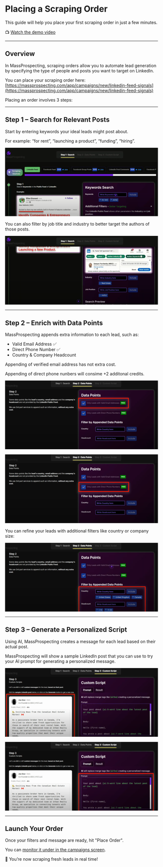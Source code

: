 # Placing a Scraping Order

This guide will help you place your first scraping order in just a few minutes.

📺 [Watch the demo video](https://youtu.be/UzBZdIxyHB0)

---

## Overview

In MassProspecting, scraping orders allow you to automate lead generation by specifying the type of people and posts you want to target on LinkedIn.

You can place your scraping order here:
[https://massprospecting.com/app/campaigns/new/linkedin-feed-signals](https://massprospecting.com/app/campaigns/new/linkedin-feed-signals)

Placing an order involves 3 steps:

---

## Step 1 – Search for Relevant Posts

Start by entering keywords your ideal leads might post about.

For example: “for rent”, “launching a product”, “funding”, “hiring”.

![Step 1 Keywords Search](../assets/linkedin-feed-signals-02.png)

You can also filter by job title and industry to better target the authors of those posts.

![Step 1 Filters by Job and Industry](../assets/linkedin-feed-signals-03.png)

---

## Step 2 – Enrich with Data Points

MassProspecting appends extra information to each lead, such as:

- Valid Email Address ✅
- Direct Phone Number ✅
- Country & Company Headcount

Appending of verified email address has not extra cost.

Appending of direct phone nunbers will consime +2 additonal credits.

![Step 2 Email Checkbox](../assets/linkedin-feed-signals-04.png)

![Step 2 Phone Checkbox](../assets/linkedin-feed-signals-05.png)

You can refine your leads with additional filters like country or company size:

![Step 2 Country and Headcount Filters](../assets/linkedin-feed-signals-06.png)

---

## Step 3 – Generate a Personalized Script

Using AI, MassProspecting creates a message for each lead based on their actual post.

MassProspecting will show a sample LinkedIn post that you can use to try your AI prompt for generating a personalized message.

![Step 3 Sample LinkedIn Post](../assets/linkedin-feed-signals-07.png)

![Step 3 Prompt Editor](../assets/linkedin-feed-signals-08.png)

---

## Launch Your Order

Once your filters and message are ready, hit "Place Order".

You can [monitor it under in the campaigns screen](../scraping/check-your-orders.md).

🎯 You’re now scraping fresh leads in real time!

